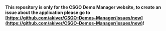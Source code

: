 **This repository is only for the CSGO Demo Manager website, to create an issue about the application please go to [https://github.com/akiver/CSGO-Demos-Manager/issues/new](https://github.com/akiver/CSGO-Demos-Manager/issues/new)!**
